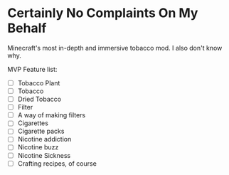 # Certainly No Complaints On My Behalf
Minecraft's most in-depth and immersive tobacco mod. I also don't know why.

MVP Feature list:
-[ ] Tobacco Plant
-[ ] Tobacco
-[ ] Dried Tobacco
-[ ] Filter
-[ ] A way of making filters
-[ ] Cigarettes
-[ ] Cigarette packs
-[ ] Nicotine addiction
-[ ] Nicotine buzz
-[ ] Nicotine Sickness
-[ ] Crafting recipes, of course